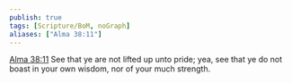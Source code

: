 ```yaml
---
publish: true
tags: [Scripture/BoM, noGraph]
aliases: ["Alma 38:11"]
---
```

[Alma 38:11](https://churchofjesuschrist.org/study/scriptures/bofm/alma/38?lang=eng&id=p11#p11) See that ye are not lifted up unto pride; yea, see that ye do not boast in your own wisdom, nor of your much strength.
